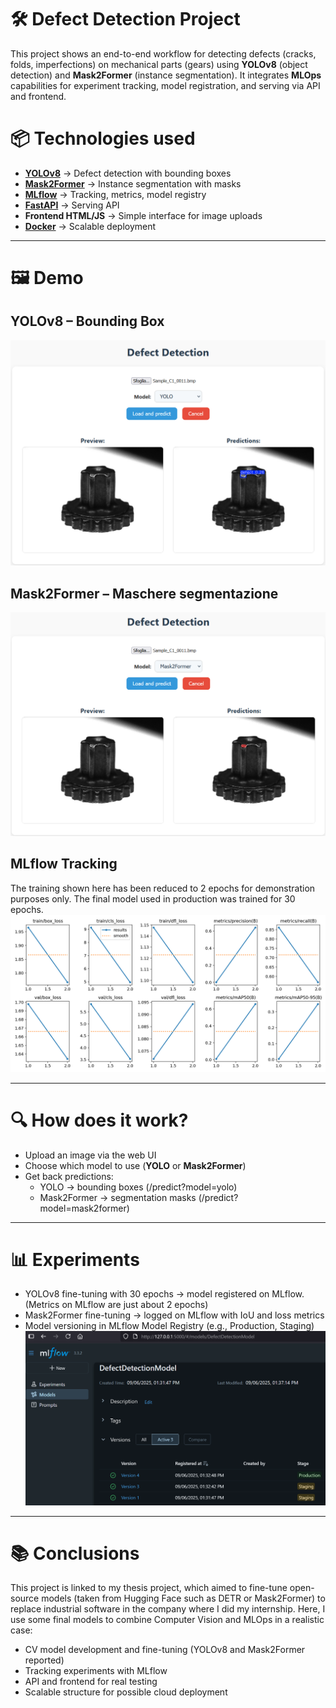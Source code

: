 # 🛠️ Defect Detection Project

This project shows an end-to-end workflow for detecting defects (cracks, folds, imperfections) on mechanical parts (gears) using **YOLOv8** (object detection) and **Mask2Former** (instance segmentation).
It integrates **MLOps** capabilities for experiment tracking, model registration, and serving via API and frontend.

# 📦 Technologies used

- [**YOLOv8**](https://github.com/ultralytics/ultralytics) → Defect detection with bounding boxes
- [**Mask2Former**](https://github.com/facebookresearch/Mask2Former) → Instance segmentation with masks
- [**MLflow**](https://github.com/mlflow/mlflow) →  Tracking, metrics, model registry
- [**FastAPI**](https://github.com/fastapi/fastapi) → Serving API  
- **Frontend HTML/JS** → Simple interface for image uploads
- [**Docker**](https://github.com/docker) → Scalable deployment  


---

# 🖼️ Demo
## YOLOv8 – Bounding Box
![YOLO predictions](screenshots_mlFlow/pred_YOLO.png)

## Mask2Former – Maschere segmentazione
![Mask2former predictions](screenshots_mlFlow/pred_mask2former.png)

## MLflow Tracking
The training shown here has been reduced to 2 epochs for demonstration purposes only. The final model used in production was trained for 30 epochs.
![title](screenshots_mlFlow/general-results.png)

---

# 🔍 How does it work?

- Upload an image via the web UI
- Choose which model to use (**YOLO** or **Mask2Former**)
- Get back predictions:
  - YOLO → bounding boxes (/predict?model=yolo)
  - Mask2Former → segmentation masks (/predict?model=mask2former)

---

# 📊 Experiments

- YOLOv8 fine-tuning with 30 epochs → model registered on MLflow. (Metrics on MLflow are just about 2 epochs)
- Mask2Former fine-tuning → logged on MLflow with IoU and loss metrics
- Model versioning in MLflow Model Registry (e.g., Production, Staging)
![MLflow dashboard](screenshots_mlFlow/dashboard.png)
---

# 📚 Conclusions

This project is linked to my thesis project, which aimed to fine-tune open-source models (taken from Hugging Face such as DETR or Mask2Former) to replace industrial software in the company where I did my internship.
Here, I use some final models to combine Computer Vision and MLOps in a realistic case:
- CV model development and fine-tuning (YOLOv8 and Mask2Former reported)
- Tracking experiments with MLflow
- API and frontend for real testing
- Scalable structure for possible cloud deployment
